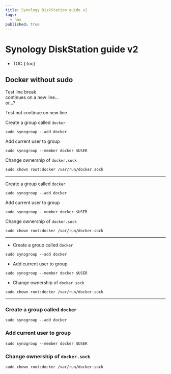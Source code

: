 ```yaml
---
title: Synology DiskStation guide v2
tags:
  - nas
published: true
---
```


# Synology DiskStation guide v2

* TOC
{:toc}

## Docker without sudo 


Test line break  
continues on a new line...  
or...? 

Test not 
continue 
on new line

Create a group called `docker`  

	sudo synogroup --add docker
    
Add current user to group  

	sudo synogroup --member docker $USER
    
Change ownership of `docker.sock` 

	sudo chown root:docker /var/run/docker.sock
    
    
---


Create a group called `docker`  
```
sudo synogroup --add docker
```

Add current user to group  
```
sudo synogroup --member docker $USER
```

Change ownership of `docker.sock`  
```
sudo chown root:docker /var/run/docker.sock
```   

---

* Create a group called `docker` 
```
sudo synogroup --add docker
```
* Add current user to group 
```
sudo synogroup --member docker $USER
```
* Change ownership of `docker.sock`
```
sudo chown root:docker /var/run/docker.sock
``` 



---



### Create a group called `docker`
```
sudo synogroup --add docker
```
### Add current user to group
```
sudo synogroup --member docker $USER
```
### Change ownership of `docker.sock`
```
sudo chown root:docker /var/run/docker.sock
``` 